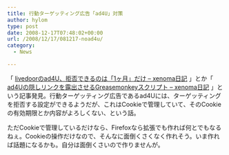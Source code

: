 ```yaml
---
title: 行動ターゲッティング広告「ad4U」対策
author: hylom
type: post
date: 2008-12-17T07:48:02+00:00
url: /2008/12/17/081217-noad4u/
category:
  - News

---
```

「   [livedoorのad4U、拒否できるのは「1ヶ月」だけ &#8211; xenoma日記][1] 」とか「   [ad4Uの隠しリンクを露出させるGreasemonkeyスクリプト &#8211; xenoma日記][2] 」という記事発見。行動ターゲッティング広告であるad4Uには、ターゲッティングを拒否する設定ができるようだが、これはCookieで管理していて、そのCookieの有効期限とか内容がよろしくない、という話。

ただCookieで管理しているだけなら、Firefoxなら拡張でも作れば何とでもなるねぇ。Cookieの操作だけなので、そんなに面倒くさくなく作れそう。いま作れば話題になるかも。自分は面倒くさいので作りませんが。

 [1]: http://d.hatena.ne.jp/xenoma/20081213/livedoor_ad4U
 [2]: http://d.hatena.ne.jp/xenoma/20081216/Show_hidden_ad4U_links
